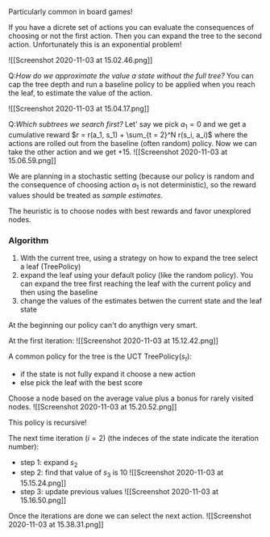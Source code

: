 Particularly common in board games!

If you have a dicrete set of actions you can evaluate the consequences of choosing or not the first action. Then you can expand the tree to the second action. Unfortunately this is an exponential problem!

![[Screenshot 2020-11-03 at 15.02.46.png]]

Q:*How do we approximate the value a state without the full tree?*
You can cap the tree depth and run a baseline policy to be applied when you reach the leaf, to estimate the value of the action. 

![[Screenshot 2020-11-03 at 15.04.17.png]]

Q:*Which subtrees we search first?*
Let' say we pick $a_1 = 0$ and we get a cumulative reward $r = r(a_1, s_1) + \sum_{t = 2}^N r(s_i, a_i)$ where the actions are rolled out from the baseline (often random) policy. 
Now we can take the other action and we get +15.
![[Screenshot 2020-11-03 at 15.06.59.png]]

We are planning in a stochastic setting (because our policy is random and the consequence of choosing action $a_1$ is not deterministic), so the reward values should be treated as *sample estimates*. 

The heuristic is to choose nodes with best rewards and favor unexplored nodes. 

### Algorithm
1. With the current tree,  using a strategy on how to expand the tree select a leaf (TreePolicy)
2. expand the leaf using your default policy (like the random policy). You can expand the tree first reaching the leaf with the current policy and then using the baseline 
3. change the values of the estimates betwen the current state and the leaf state 

At the beginning our policy can't do anythign very smart. 

At the first iteration:
![[Screenshot 2020-11-03 at 15.12.42.png]]

A common policy for the tree is the 
UCT TreePolicy($s_t$):
- if the state is not fully expand it choose a new action
- else pick the leaf with the best score 

Choose a node based on the average value plus a bonus for rarely visited nodes. 
![[Screenshot 2020-11-03 at 15.20.52.png]]

This policy is recursive!

The next time iteration ($i = 2$) (the indeces of the state indicate the iteration number):
- step 1: expand $s_2$
- step 2: find that value of $s_3$ is 10
![[Screenshot 2020-11-03 at 15.15.24.png]]
- step 3: update previous values
![[Screenshot 2020-11-03 at 15.16.50.png]]



Once the iterations are done we can select the next action.
![[Screenshot 2020-11-03 at 15.38.31.png]]